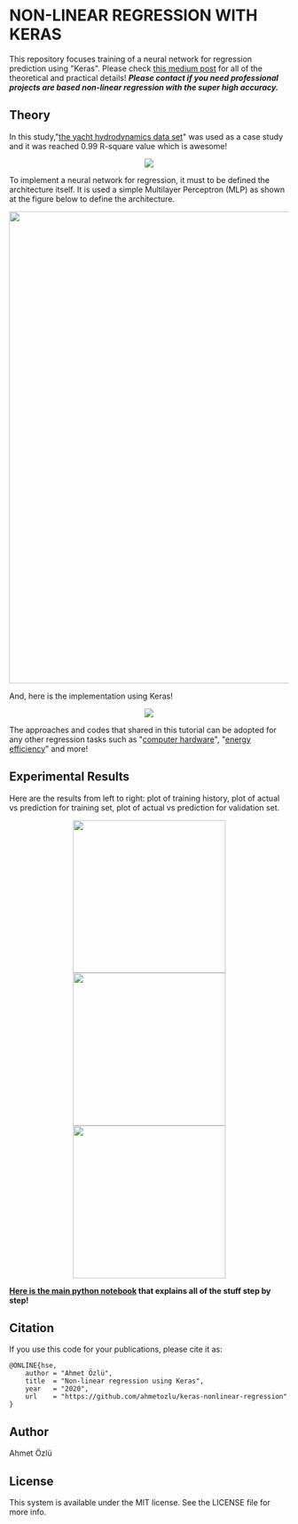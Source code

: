# NON-LINEAR REGRESSION WITH KERAS

This repository focuses training of a neural network for regression prediction using "Keras". Please check [this medium post](https://medium.com/analytics-vidhya/non-linear-regression-with-deep-learning-221584ccc8c2?source=---------2------------------) for all of the theoretical and practical details! ***Please contact if you need professional projects are based non-linear regression with the super high accuracy.***

## Theory

In this study,"[the yacht hydrodynamics data set](http://archive.ics.uci.edu/ml/datasets/Yacht+Hydrodynamics)" was used as a case study and it was reached 0.99 R-square value which is awesome! 

<p align="center">
  <img src="https://user-images.githubusercontent.com/22610163/85933671-78fa2300-b8e2-11ea-8fb4-eb206d1a3061.png">  
</p>

To implement a neural network for regression, it must to be defined the architecture itself. It is used a simple Multilayer Perceptron (MLP) as shown at the figure below to define the architecture.

<p align="center">
  <img src="https://user-images.githubusercontent.com/22610163/103465554-d5d10d00-4d4d-11eb-9e32-feb73a09eb2c.png" | width="850">  
</p>

And, here is the implementation using Keras!

<p align="center">
  <img src="https://user-images.githubusercontent.com/22610163/85933731-4f8dc700-b8e3-11ea-8166-a9d97702c4de.png">  
</p>

The approaches and codes that shared in this tutorial can be adopted for any other regression tasks such as "[computer hardware](http://archive.ics.uci.edu/ml/datasets/Computer+Hardware)", "[energy efficiency](http://archive.ics.uci.edu/ml/datasets/Energy+efficiency)" and more!

## Experimental Results

Here are the results from left to right: plot of training history, plot of actual vs prediction for training set, plot of actual vs prediction for validation set.

<p align="center">
  <img src="https://user-images.githubusercontent.com/22610163/85932753-8067ff00-b8d7-11ea-9788-a2bfd21427e2.png" | width=275>  
  <img src="https://user-images.githubusercontent.com/22610163/85932752-7fcf6880-b8d7-11ea-9d27-cf675ca7e1e1.png" | width=275>  
  <img src="https://user-images.githubusercontent.com/22610163/85932751-7f36d200-b8d7-11ea-9b33-c4888199d5be.png" | width=275>  
</p>

**[Here is the main python notebook](https://github.com/ahmetozlu/keras-nonlinear-regression/blob/master/keras-nonlinear-regression.ipynb) that explains all of the stuff step by step!**

## Citation
If you use this code for your publications, please cite it as:

    @ONLINE{hse,
        author = "Ahmet Özlü",
        title  = "Non-linear regression using Keras",
        year   = "2020",
        url    = "https://github.com/ahmetozlu/keras-nonlinear-regression"
    }

## Author
Ahmet Özlü

## License
This system is available under the MIT license. See the LICENSE file for more info.
